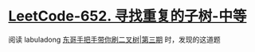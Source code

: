 # [LeetCode-652. 寻找重复的子树-中等](https://leetcode.cn/problems/find-duplicate-subtrees/) 

阅读 labuladong [东哥手把手带你刷二叉树|第三期](https://mp.weixin.qq.com/s/LJbpo49qppIeRs-FbgjsSQ) 时，发现的这道题